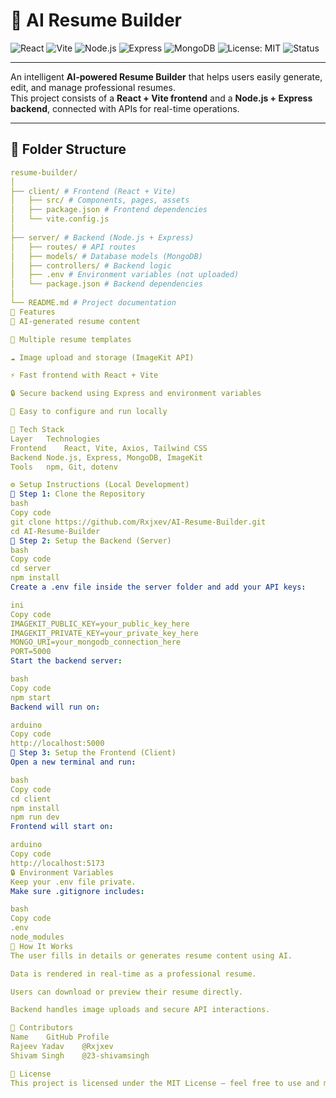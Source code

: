 # 🧠 AI Resume Builder

![React](https://img.shields.io/badge/Frontend-React-blue?logo=react)
![Vite](https://img.shields.io/badge/Bundler-Vite-646CFF?logo=vite)
![Node.js](https://img.shields.io/badge/Backend-Node.js-green?logo=node.js)
![Express](https://img.shields.io/badge/Framework-Express-lightgrey?logo=express)
![MongoDB](https://img.shields.io/badge/Database-MongoDB-green?logo=mongodb)
![License: MIT](https://img.shields.io/badge/License-MIT-yellow.svg)
![Status](https://img.shields.io/badge/Status-In%20Development-orange)

---

An intelligent **AI-powered Resume Builder** that helps users easily generate, edit, and manage professional resumes.  
This project consists of a **React + Vite frontend** and a **Node.js + Express backend**, connected with APIs for real-time operations.

---

## 📂 Folder Structure

```yaml
resume-builder/
│
├── client/ # Frontend (React + Vite)
│   ├── src/ # Components, pages, assets
│   ├── package.json # Frontend dependencies
│   └── vite.config.js
│
├── server/ # Backend (Node.js + Express)
│   ├── routes/ # API routes
│   ├── models/ # Database models (MongoDB)
│   ├── controllers/ # Backend logic
│   ├── .env # Environment variables (not uploaded)
│   └── package.json # Backend dependencies
│
└── README.md # Project documentation
🚀 Features
🧾 AI-generated resume content

🎨 Multiple resume templates

☁️ Image upload and storage (ImageKit API)

⚡ Fast frontend with React + Vite

🔒 Secure backend using Express and environment variables

🧠 Easy to configure and run locally

🧰 Tech Stack
Layer	Technologies
Frontend	React, Vite, Axios, Tailwind CSS
Backend	Node.js, Express, MongoDB, ImageKit
Tools	npm, Git, dotenv

⚙️ Setup Instructions (Local Development)
🔹 Step 1: Clone the Repository
bash
Copy code
git clone https://github.com/Rxjxev/AI-Resume-Builder.git
cd AI-Resume-Builder
🔹 Step 2: Setup the Backend (Server)
bash
Copy code
cd server
npm install
Create a .env file inside the server folder and add your API keys:

ini
Copy code
IMAGEKIT_PUBLIC_KEY=your_public_key_here
IMAGEKIT_PRIVATE_KEY=your_private_key_here
MONGO_URI=your_mongodb_connection_here
PORT=5000
Start the backend server:

bash
Copy code
npm start
Backend will run on:

arduino
Copy code
http://localhost:5000
🔹 Step 3: Setup the Frontend (Client)
Open a new terminal and run:

bash
Copy code
cd client
npm install
npm run dev
Frontend will start on:

arduino
Copy code
http://localhost:5173
🔒 Environment Variables
Keep your .env file private.
Make sure .gitignore includes:

bash
Copy code
.env
node_modules
🧠 How It Works
The user fills in details or generates resume content using AI.

Data is rendered in real-time as a professional resume.

Users can download or preview their resume directly.

Backend handles image uploads and secure API interactions.

👥 Contributors
Name	GitHub Profile
Rajeev Yadav	@Rxjxev
Shivam Singh	@23-shivamsingh

📜 License
This project is licensed under the MIT License — feel free to use and modify it.